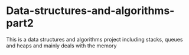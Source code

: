 # Data-structures-and-algorithms-part2
This is a data structures and algorithms project including stacks, queues and heaps and mainly deals with the memory
